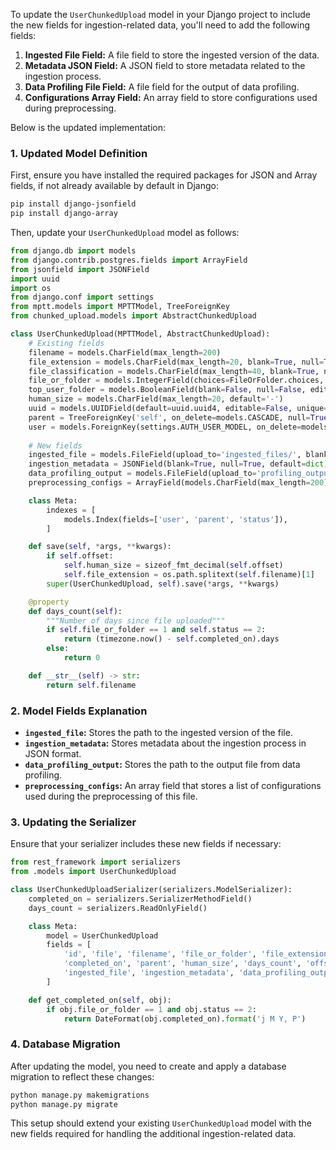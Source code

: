 To update the `UserChunkedUpload` model in your Django project to include the new fields for ingestion-related data, you'll need to add the following fields:

1. **Ingested File Field:** A file field to store the ingested version of the data.
2. **Metadata JSON Field:** A JSON field to store metadata related to the ingestion process.
3. **Data Profiling File Field:** A file field for the output of data profiling.
4. **Configurations Array Field:** An array field to store configurations used during preprocessing.

Below is the updated implementation:

### 1. Updated Model Definition

First, ensure you have installed the required packages for JSON and Array fields, if not already available by default in Django:

```bash
pip install django-jsonfield
pip install django-array
```

Then, update your `UserChunkedUpload` model as follows:

```python
from django.db import models
from django.contrib.postgres.fields import ArrayField
from jsonfield import JSONField
import uuid
import os
from django.conf import settings
from mptt.models import MPTTModel, TreeForeignKey
from chunked_upload.models import AbstractChunkedUpload

class UserChunkedUpload(MPTTModel, AbstractChunkedUpload):
    # Existing fields
    filename = models.CharField(max_length=200)
    file_extension = models.CharField(max_length=20, blank=True, null=True, default="")
    file_classification = models.CharField(max_length=40, blank=True, null=True, default='')
    file_or_folder = models.IntegerField(choices=FileOrFolder.choices, default=FileOrFolder.FILE)
    top_user_folder = models.BooleanField(blank=False, null=False, editable=False, default=False)
    human_size = models.CharField(max_length=20, default='-')
    uuid = models.UUIDField(default=uuid.uuid4, editable=False, unique=True)
    parent = TreeForeignKey('self', on_delete=models.CASCADE, null=True, blank=True, related_name='children')
    user = models.ForeignKey(settings.AUTH_USER_MODEL, on_delete=models.CASCADE, related_name='user_chunked_uploads')
    
    # New fields
    ingested_file = models.FileField(upload_to='ingested_files/', blank=True, null=True)
    ingestion_metadata = JSONField(blank=True, null=True, default=dict)
    data_profiling_output = models.FileField(upload_to='profiling_outputs/', blank=True, null=True)
    preprocessing_configs = ArrayField(models.CharField(max_length=200), blank=True, null=True, default=list)

    class Meta:
        indexes = [
            models.Index(fields=['user', 'parent', 'status']),
        ]

    def save(self, *args, **kwargs):
        if self.offset:
            self.human_size = sizeof_fmt_decimal(self.offset)
            self.file_extension = os.path.splitext(self.filename)[1]
        super(UserChunkedUpload, self).save(*args, **kwargs)

    @property
    def days_count(self):
        """Number of days since file uploaded"""
        if self.file_or_folder == 1 and self.status == 2:
            return (timezone.now() - self.completed_on).days
        else:
            return 0

    def __str__(self) -> str:
        return self.filename
```

### 2. Model Fields Explanation

- **`ingested_file`:** Stores the path to the ingested version of the file.
- **`ingestion_metadata`:** Stores metadata about the ingestion process in JSON format.
- **`data_profiling_output`:** Stores the path to the output file from data profiling.
- **`preprocessing_configs`:** An array field that stores a list of configurations used during the preprocessing of this file.

### 3. Updating the Serializer

Ensure that your serializer includes these new fields if necessary:

```python
from rest_framework import serializers
from .models import UserChunkedUpload

class UserChunkedUploadSerializer(serializers.ModelSerializer):
    completed_on = serializers.SerializerMethodField()
    days_count = serializers.ReadOnlyField()

    class Meta:
        model = UserChunkedUpload
        fields = [
            'id', 'file', 'filename', 'file_or_folder', 'file_extension',
            'completed_on', 'parent', 'human_size', 'days_count', 'offset',
            'ingested_file', 'ingestion_metadata', 'data_profiling_output', 'preprocessing_configs'
        ]

    def get_completed_on(self, obj):
        if obj.file_or_folder == 1 and obj.status == 2:
            return DateFormat(obj.completed_on).format('j M Y, P')
```

### 4. Database Migration

After updating the model, you need to create and apply a database migration to reflect these changes:

```bash
python manage.py makemigrations
python manage.py migrate
```

This setup should extend your existing `UserChunkedUpload` model with the new fields required for handling the additional ingestion-related data.
